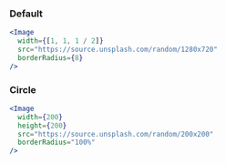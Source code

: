 ### Default

```jsx
<Image
  width={[1, 1, 1 / 2]}
  src="https://source.unsplash.com/random/1280x720"
  borderRadius={8}
/>
```

### Circle

```jsx
<Image
  width={200}
  height={200}
  src="https://source.unsplash.com/random/200x200"
  borderRadius="100%"
/>
```
